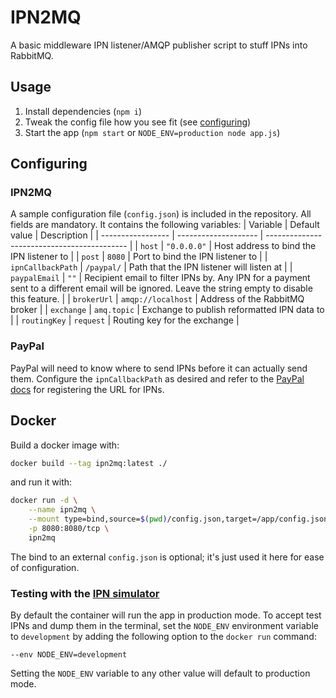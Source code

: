 # IPN2MQ
A basic middleware IPN listener/AMQP publisher script to stuff IPNs into RabbitMQ.

## Usage
1. Install dependencies (`npm i`)
2. Tweak the config file how you see fit (see [configuring](#configuring))
3. Start the app (`npm start` or `NODE_ENV=production node app.js`)

## Configuring
### IPN2MQ
A sample configuration file (`config.json`) is included in the repository. All fields are mandatory. It contains the following variables:
| Variable          | Default value        | Description                                 |
| ----------------- | -------------------- | ------------------------------------------- |
| `host`            | `"0.0.0.0"`          | Host address to bind the IPN listener to    |
| `post`            | `8080`               | Port to bind the IPN listener to            |
| `ipnCallbackPath` | `/paypal/`         | Path that the IPN listener will listen at   |
| `paypalEmail`     | `""`                 | Recipient email to filter IPNs by. Any IPN for a payment sent to a different email will be ignored. Leave the string empty to disable this feature. |
| `brokerUrl`       | `amqp://localhost` | Address of the RabbitMQ broker              |
| `exchange`        | `amq.topic`        | Exchange to publish reformatted IPN data to |
| `routingKey`      | `request`          | Routing key for the exchange                |

### PayPal
PayPal will need to know where to send IPNs before it can actually send them. Configure the `ipnCallbackPath` as desired and refer to the [PayPal docs](https://developer.paypal.com/docs/api-basics/notifications/ipn/IPNSetup/) for registering the URL for IPNs.

## Docker
Build a docker image with:
```sh
docker build --tag ipn2mq:latest ./
```
and run it with:
```sh
docker run -d \
    --name ipn2mq \
    --mount type=bind,source=$(pwd)/config.json,target=/app/config.json \
    -p 8080:8080/tcp \
    ipn2mq
```
The bind to an external `config.json` is optional; it's just used it here for ease of configuration.

### Testing with the [IPN simulator](https://developer.paypal.com/developer/ipnSimulator/)
By default the container will run the app in production mode. To accept test IPNs and dump them in the terminal, set the `NODE_ENV` environment variable to `development` by adding the following option to the `docker run` command:
```
--env NODE_ENV=development
```
Setting the `NODE_ENV` variable to any other value will default to production mode.
